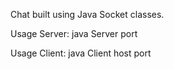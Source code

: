 Chat built using Java Socket classes.

Usage Server:
java Server port

Usage Client:
java Client host port